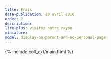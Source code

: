 ```yaml
---
title: Frais
date-publication: 20 avril 2016
order: 2
description: 
lire-plus: visitez notre rayon
miniature:
model: display-on-parent-and-no-personal-page
---
```



{% include coll_ext/main.html %}

